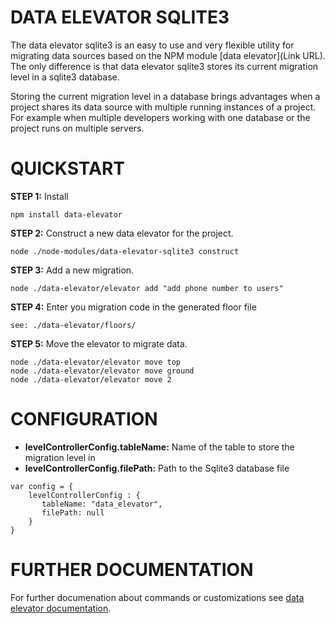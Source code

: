 # DATA ELEVATOR SQLITE3 #

The data elevator sqlite3 is an easy to use and very flexible utility for migrating data sources based on the NPM module [data elevator](Link URL). The only difference is that data elevator sqlite3 stores its current migration level in a sqlite3 database.

Storing the current migration level in a database brings advantages when a project shares its data source with multiple running instances of a project. For example when multiple developers working with one database or the project runs on multiple servers.

# QUICKSTART #

**STEP 1:** Install
```
npm install data-elevator
```
**STEP 2:** Construct a new data elevator for the project.
```
node ./node-modules/data-elevator-sqlite3 construct
```
**STEP 3:** Add a new migration.
```
node ./data-elevator/elevator add "add phone number to users"
```
**STEP 4:** Enter you migration code in the generated floor file
```
see: ./data-elevator/floors/
```
**STEP 5:** Move the elevator to migrate data.
```
node ./data-elevator/elevator move top
node ./data-elevator/elevator move ground
node ./data-elevator/elevator move 2
```

# CONFIGURATION #

* **levelControllerConfig.tableName:** Name of the table to store the migration level in
* **levelControllerConfig.filePath:** Path to the Sqlite3 database file 

```
var config = {
    levelControllerConfig : {
       tableName: "data_elevator",
       filePath: null
    }
}
```

# FURTHER DOCUMENTATION #

For further documenation about commands or customizations see [data elevator documentation](https://www.npmjs.com/package/data-elevator).
